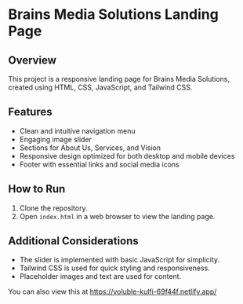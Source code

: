 # Brains Media Solutions Landing Page

## Overview
This project is a responsive landing page for Brains Media Solutions, created using HTML, CSS, JavaScript, and Tailwind CSS.

## Features
- Clean and intuitive navigation menu
- Engaging image slider
- Sections for About Us, Services, and Vision
- Responsive design optimized for both desktop and mobile devices
- Footer with essential links and social media icons

## How to Run
1. Clone the repository.
2. Open `index.html` in a web browser to view the landing page.

## Additional Considerations
- The slider is implemented with basic JavaScript for simplicity.
- Tailwind CSS is used for quick styling and responsiveness.
- Placeholder images and text are used for content.


You can also view this at https://voluble-kulfi-69f44f.netlify.app/
